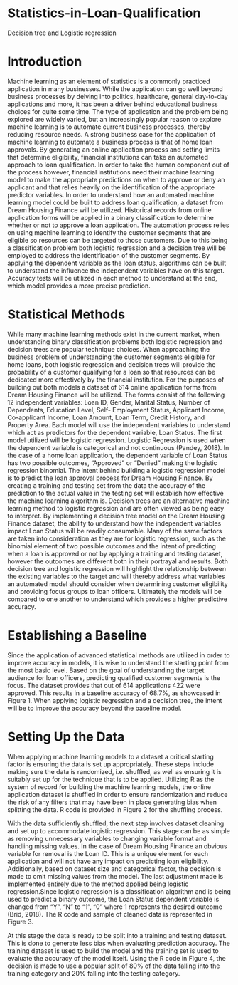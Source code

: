 # Statistics-in-Loan-Qualification
Decision tree and Logistic regression


# Introduction

Machine learning as an element of statistics is a commonly practiced application in many
businesses. While the application can go well beyond business processes by delving into politics,
healthcare, general day-to-day applications and more, it has been a driver behind educational
business choices for quite some time. The type of application and the problem being explored
are widely varied, but an increasingly popular reason to explore machine learning is to automate
current business processes, thereby reducing resource needs.
A strong business case for the application of machine learning to automate a business process is
that of home loan approvals. By generating an online application process and setting limits that
determine eligibility, financial institutions can take an automated approach to loan qualification.
In order to take the human component out of the process however, financial institutions need
their machine learning model to make the appropriate predictions on when to approve or deny an
applicant and that relies heavily on the identification of the appropriate predictor variables.
In order to understand how an automated machine learning model could be built to address loan
qualification, a dataset from Dream Housing Finance will be utilized. Historical records from
online application forms will be applied in a binary classification to determine whether or not to
approve a loan application. The automation process relies on using machine learning to identify
the customer segments that are eligible so resources can be targeted to those customers.
Due to this being a classification problem both logistic regression and a decision tree will be
employed to address the identification of the customer segments. By applying the dependent
variable as the loan status, algorithms can be built to understand the influence the independent
variables have on this target. Accuracy tests will be utilized in each method to understand at the
end, which model provides a more precise prediction.

# Statistical Methods

While many machine learning methods exist in the current market, when understanding
binary classification problems both logistic regression and decision trees are popular technique
choices. When approaching the business problem of understanding the customer segments
eligible for home loans, both logistic regression and decision trees will provide the probability of
a customer qualifying for a loan so that resources can be dedicated more effectively by the
financial institution.
For the purposes of building out both models a dataset of 614 online application forms
from Dream Housing Finance will be utilized. The forms consist of the following 12 independent
variables: Loan ID, Gender, Marital Status, Number of Dependents, Education Level, Self-
Employment Status, Applicant Income, Co-applicant Income, Loan Amount, Loan Term, Credit
History, and Property Area. Each model will use the independent variables to understand which
act as predictors for the dependent variable, Loan Status.
The first model utilized will be logistic regression. Logistic Regression is used when the
dependent variable is categorical and not continuous (Pandey, 2018). In the case of a home loan
application, the dependent variable of Loan Status has two possible outcomes, “Approved” or
“Denied” making the logistic regression binomial. The intent behind building a logistic
regression model is to predict the loan approval process for Dream Housing Finance. By creating
a training and testing set from the data the accuracy of the prediction to the actual value in the
testing set will establish how effective the machine learning algorithm is.
Decision trees are an alternative machine learning method to logistic regression and are
often viewed as being easy to interpret. By implementing a decision tree model on the Dream
Housing Finance dataset, the ability to understand how the independent variables impact Loan Status will be readily consumable. Many of the same factors are taken into consideration as they
are for logistic regression, such as the binomial element of two possible outcomes and the intent
of predicting when a loan is approved or not by applying a training and testing dataset, however
the outcomes are different both in their portrayal and results.
Both decision tree and logistic regression will highlight the relationship between the
existing variables to the target and will thereby address what variables an automated model
should consider when determining customer eligibility and providing focus groups to loan
officers. Ultimately the models will be compared to one another to understand which provides a
higher predictive accuracy.

# Establishing a Baseline

Since the application of advanced statistical methods are utilized in order to improve
accuracy in models, it is wise to understand the starting point from the most basic level. Based
on the goal of understanding the target audience for loan officers, predicting qualified customer
segments is the focus. The dataset provides that out of 614 applications 422 were approved. This
results in a baseline accuracy of 68.7%, as showcased in Figure 1. When applying logistic
regression and a decision tree, the intent will be to improve the accuracy beyond the baseline
model.





# Setting Up the Data
When applying machine learning models to a dataset a critical starting factor is ensuring
the data is set up appropriately. These steps include making sure the data is randomized, i.e.
shuffled, as well as ensuring it is suitably set up for the technique that is to be applied. Utilizing
R as the system of record for building the machine learning models, the online application
dataset is shuffled in order to ensure randomization and reduce the risk of any filters that may
have been in place generating bias when splitting the data. R code is provided in Figure 2 for the
shuffling process.



With the data sufficiently shuffled, the next step involves dataset cleaning and set up to
accommodate logistic regression. This stage can be as simple as removing unnecessary variables
to changing variable format and handling missing values. In the case of Dream Housing Finance
an obvious variable for removal is the Loan ID. This is a unique element for each application and
will not have any impact on predicting loan eligibility. Additionally, based on dataset size and
categorical factor, the decision is made to omit missing values from the model. The last
adjustment made is implemented entirely due to the method applied being logistic regression.Since logistic regression is a classification algorithm and is being used to predict a binary
outcome, the Loan Status dependent variable is changed from “Y”, “N” to “1”, “0” where 1
represents the desired outcome (Brid, 2018). The R code and sample of cleaned data is
represented in Figure 3.



At this stage the data is ready to be split into a training and testing dataset. This is done to
generate less bias when evaluating prediction accuracy. The training dataset is used to build the
model and the training set is used to evaluate the accuracy of the model itself. Using the R code
in Figure 4, the decision is made to use a popular split of 80% of the data falling into the training
category and 20% falling into the testing category.
